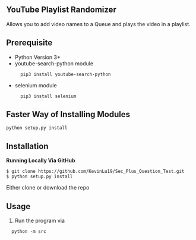 ## YouTube Playlist Randomizer
Allows you to add video names to a Queue and plays the video in a playlist.

## Prerequisite
* Python Version 3+
* youtube-search-python module
  ```
    pip3 install youtube-search-python
  ```
* selenium module
  ```
    pip3 install selenium
  ```

## Faster Way of Installing Modules
```
python setup.py install
```

## Installation 

**Running Locally Via GitHub**
```
$ git clone https://github.com/KevinLu19/Sec_Plus_Question_Test.git
$ python setup.py install
```
Either clone or download the repo

## Usage
1. Run the program via 
```
  python -m src
```
